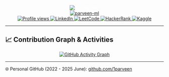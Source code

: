 <div align="center" style="color:white;">
  <img src="https://readme-typing-svg.herokuapp.com?font=Fira+Code&duration=3000&pause=1000&center=true&vCenter=true&multiline=true&width=435&height=100&lines=Hi+%F0%9F%91%8B%2C+I'm+Parveen+Kashyap;An+AI%2FML+Developer;From+India+%F0%9F%87%AE%F0%9F%87%B3" alt="Typing SVG">
</div>

<div align="center">
  <a href="https://github.com/parveen-ml">
  <img src="https://github-readme-streak-stats.herokuapp.com/?user=parveen-ml&theme=tokyonight" alt="parveen-ml" />
    </a>
  
</div>

<div align="center">
    <a href="https://github.com/parveen-ml">
  <img src="https://komarev.com/ghpvc/?username=parveen-ml&label=Profile%20views&color=0e75b6&style=flat" alt="Profile views" />
        </a>
  <a href="https://www.linkedin.com/in/parveen-kashyap44/">
    <img src="https://img.shields.io/badge/LinkedIn-Connect-blue" alt="LinkedIn" />
  </a>
  <a href="https://leetcode.com/u/parveenkashyap80/">
    <img src="https://img.shields.io/badge/LeetCode-Profile-orange" alt="LeetCode" />
  </a>
  <a href="https://www.hackerrank.com/profile/inparv">
    <img src="https://img.shields.io/badge/HackerRank-Profile-brightgreen" alt="HackerRank" />
  </a>
  <a href="https://www.kaggle.com/parveenkashyap44">
    <img src="https://img.shields.io/badge/Kaggle-Profile-blue" alt="Kaggle" />
  </a>
</div>

---

## 📈 Contribution Graph & Activities

<div align="center">
  <a href="https://github.com/parveen-ml/github-readme-activity-graph">
    <img src="https://github-readme-activity-graph.vercel.app/graph?username=parveen-ml&theme=tokyo-night&hide_border=true&area=true" alt="GitHub Activity Graph" />
  </a>
</div>

---

<p align="left">
  🌐 Personal GitHub (2022 - 2025 June): <a href="https://github.com/1parveen">github.com/1parveen</a>
</p>
